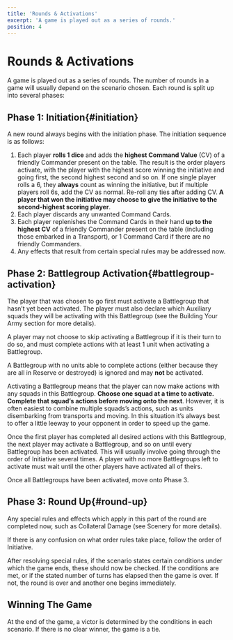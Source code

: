 ```yaml
---
title: 'Rounds & Activations'
excerpt: 'A game is played out as a series of rounds.'
position: 4
---
```


# Rounds & Activations

A game is played out as a series of rounds. The number of rounds in a game will usually depend on the scenario chosen. Each round is split up into several phases:

## Phase 1: Initiation{#initiation}

A new round always begins with the initiation phase. The initiation sequence is as follows:

1. Each player **rolls 1 dice** and adds the **highest Command Value** (CV) of a friendly Commander present on the table. The result is the order players activate, with the player with the highest score winning the initiative and going first, the second highest second and so on. If one single player rolls a 6, they **always** count as winning the initiative, but if multiple players roll 6s, add the CV as normal. Re-roll any ties after adding CV. **A player that won the initiative may choose to give the initiative to the second-highest scoring player**.
1. Each player discards any unwanted Command Cards.
1. Each player replenishes the Command Cards in their hand **up to the highest CV** of a friendly Commander present on the table (including those embarked in a Transport), or 1 Command Card if there are no friendly Commanders.
1. Any effects that result from certain special rules may be addressed now.

## Phase 2: Battlegroup Activation{#battlegroup-activation}

The player that was chosen to go first must activate a Battlegroup that hasn’t yet been activated. The player must also declare which Auxiliary squads they will be activating with this Battlegroup (see the Building Your Army section for more details).

A player may not choose to skip activating a Battlegroup if it is their turn to do so, and must complete actions with at least 1 unit when activating a Battlegroup.

A Battlegroup with no units able to complete actions (either because they are all in Reserve or destroyed) is ignored and may **not** be activated.

Activating a Battlegroup means that the player can now make actions with any squads in this Battlegroup. **Choose one squad at a time to activate. Complete that squad’s actions before moving onto the next**. However, it is often easiest to combine multiple squads’s actions, such as units disembarking from transports and moving. In this situation it’s always best to offer a little leeway to your opponent in order to speed up the game.

Once the first player has completed all desired actions with this Battlegroup, the next player may activate a Battlegroup, and so on until every Battlegroup has been activated. This will usually involve going through the order of Initiative several times. A player with no more Battlegroups left to activate must wait until the other players have activated all of theirs.

Once all Battlegroups have been activated, move onto Phase 3.

## Phase 3: Round Up{#round-up}

Any special rules and effects which apply in this part of the round are completed now, such as Collateral Damage (see Scenery for more details).

If there is any confusion on what order rules take place, follow the order of Initiative.

After resolving special rules, if the scenario states certain conditions under which the game ends, these should now be checked. If the conditions are met, or if the stated number of turns has elapsed then the game is over. If not, the round is over and another one begins immediately.

## Winning The Game

At the end of the game, a victor is determined by the conditions in each scenario. If there is no clear winner, the game is a tie.
